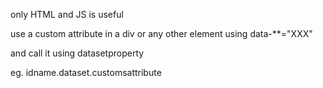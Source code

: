 only HTML and JS is useful

use a custom attribute in a div or any other element using data-**="XXX"

and call it using datasetproperty 

eg. idname.dataset.customsattribute

